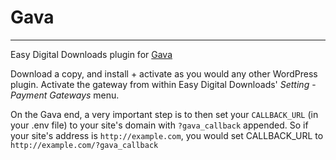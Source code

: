 # Gava

---

Easy Digital Downloads plugin for [Gava](http://github.com/ihatehandles/gava)

Download a copy, and install + activate as you would any other WordPress plugin. Activate the gateway from within Easy Digital Downloads' *Setting* - *Payment Gateways* menu.

On the Gava end, a very important step is to then set your `CALLBACK_URL` (in your .env file) to your site's domain with `?gava_callback` appended. So if your site's address is `http://example.com`, you would set CALLBACK_URL to `http://example.com/?gava_callback`
